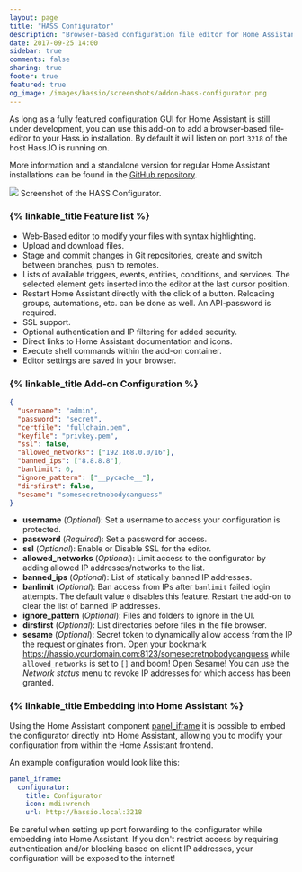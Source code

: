 ```yaml
---
layout: page
title: "HASS Configurator"
description: "Browser-based configuration file editor for Home Assistant."
date: 2017-09-25 14:00
sidebar: true
comments: false
sharing: true
footer: true
featured: true
og_image: /images/hassio/screenshots/addon-hass-configurator.png
---
```


As long as a fully featured configuration GUI for Home Assistant is still under development, you can use this add-on to add a browser-based file-editor to your Hass.io installation. By default it will listen on port `3218` of the host Hass.IO is running on.

More information and a standalone version for regular Home Assistant installations can be found in the [GitHub repository][code].

[code]: https://github.com/danielperna84/hass-configurator

<p class='img'>
<img src='/images/hassio/screenshots/addon-hass-configurator.png'>
Screenshot of the HASS Configurator.
</p>

### {% linkable_title Feature list %}

- Web-Based editor to modify your files with syntax highlighting.
- Upload and download files.
- Stage and commit changes in Git repositories, create and switch between branches, push to remotes.
- Lists of available triggers, events, entities, conditions, and services. The selected element gets inserted into the editor at the last cursor position.
- Restart Home Assistant directly with the click of a button. Reloading groups, automations, etc. can be done as well. An API-password is required.
- SSL support.
- Optional authentication and IP filtering for added security.
- Direct links to Home Assistant documentation and icons.
- Execute shell commands within the add-on container.
- Editor settings are saved in your browser.

### {% linkable_title Add-on Configuration %}

```json
{
  "username": "admin",
  "password": "secret",
  "certfile": "fullchain.pem",
  "keyfile": "privkey.pem",
  "ssl": false,
  "allowed_networks": ["192.168.0.0/16"],
  "banned_ips": ["8.8.8.8"],
  "banlimit": 0,
  "ignore_pattern": ["__pycache__"],
  "dirsfirst": false,
  "sesame": "somesecretnobodycanguess"
}
```

- **username** (*Optional*): Set a username to access your configuration is protected.
- **password** (*Required*): Set a password for access.
- **ssl** (*Optional*): Enable or Disable SSL for the editor.
- **allowed_networks** (*Optional*): Limit access to the configurator by adding allowed IP addresses/networks to the list.
- **banned_ips** (*Optional*): List of statically banned IP addresses.
- **banlimit** (*Optional*): Ban access from IPs after `banlimit` failed login attempts. The default value `0` disables this feature. Restart the add-on to clear the list of banned IP addresses.
- **ignore_pattern** (*Optional*): Files and folders to ignore in the UI.
- **dirsfirst** (*Optional*): List directories before files in the file browser.
- **sesame** (*Optional*): Secret token to dynamically allow access from the IP the request originates from. Open your bookmark https://hassio.yourdomain.com:8123/somesecretnobodycanguess while `allowed_networks` is set to `[]` and boom! Open Sesame! You can use the _Network status_ menu to revoke IP addresses for which access has been granted.

### {% linkable_title Embedding into Home Assistant %}

Using the Home Assistant component [panel_iframe](/components/panel_iframe/) it is possible to embed the configurator directly into Home Assistant, allowing you to modify your configuration from within the Home Assistant frontend.

An example configuration would look like this:

```yaml
panel_iframe:
  configurator:
    title: Configurator
    icon: mdi:wrench
    url: http://hassio.local:3218
```

<p class='note warning'>
Be careful when setting up port forwarding to the configurator while embedding into Home Assistant. If you don't restrict access by requiring authentication and/or blocking based on client IP addresses, your configuration will be exposed to the internet!
</p>
